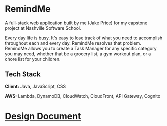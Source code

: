 
# RemindMe

A full-stack web application built by me (Jake Price) for my capstone project at Nashville Software School.

Every day life is busy. It's easy to lose track of what you need to accomplish throughout each and every day. RemindMe resolves that problem. RemindMe allows you to create a Task Manager for any specific category you may need, whether that be a grocery list, a gym workout plan, or a chore list for your children. 



## Tech Stack

**Client:** Java, JavaScript, CSS

**AWS:** Lambda, DynamoDB, CloudWatch, CloudFront, API Gateway, Cognito

<h1><a href="DesignDocument.md">Design Document</a><h1>

